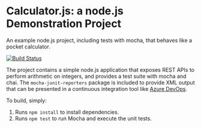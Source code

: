 Calculator.js: a node.js Demonstration Project
==============================================
An example node.js project, including tests with mocha, that behaves like
a pocket calculator.

[![Build Status](https://dev.azure.com/muttudevopstraining/Version%20Controlling%20with%20Git%20in%20Azure%20Repos/_apis/build/status/muttudevopstraining.actionsdemo_calculator?branchName=master)](https://dev.azure.com/muttudevopstraining/Version%20Controlling%20with%20Git%20in%20Azure%20Repos/_build/latest?definitionId=7&branchName=master)

The project contains a simple node.js application that exposes REST APIs
to perform arithmetic on integers, and provides a test suite with mocha
and chai.  The `mocha-junit-reporters` package is included to provide XML
output that can be presented in a continuous integration tool like
[Azure DevOps](https://azure.com/devops).

To build, simply:

1. Runs `npm install` to install dependencies.
2. Runs `npm test` to run Mocha and execute the unit tests.

